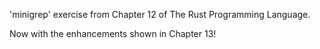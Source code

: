 'minigrep' exercise from Chapter 12  of The Rust Programming Language.

Now with the enhancements shown in Chapter 13!